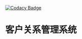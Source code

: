 [![Codacy Badge](https://api.codacy.com/project/badge/Grade/ecb2c21b20d44014adb62e78f252697b)](https://www.codacy.com/app/youngxhui/crm?utm_source=github.com&amp;utm_medium=referral&amp;utm_content=GkNj/crm&amp;utm_campaign=Badge_Grade)

# 客户关系管理系统

